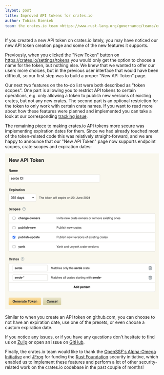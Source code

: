 ```yaml
---
layout: post
title: Improved API tokens for crates.io
author: Tobias Bieniek
team: the crates.io team <https://www.rust-lang.org/governance/teams/crates-io>
---
```


If you created a new API token on crates.io lately, you may have noticed our new
API token creation page and some of the new features it supports.

Previously, when you clicked the "New Token" button on <https://crates.io/settings/tokens>
you would only get the option to choose a name for the token, but nothing else.
We knew that we wanted to offer our users more choices, but in the previous user
interface that would have been difficult, so our first step was to build a
proper "New API Token" page.

Our next two features on the to-do list were both described as "token scopes".
One part is allowing you to restrict API tokens to certain operations, e.g.
only allowing a token to publish new versions of existing crates, but not any
new crates. The second part is an optional restriction for the token to only
work with certain crate names. If you want to read more about how these features
were planned and implemented you can take a look at our corresponding
[tracking issue](https://github.com/rust-lang/crates.io/issues/5443).

The remaining piece to making crates.io API tokens more secure was implementing
expiration dates for them. Since we had already touched most of the
token-related code this was relatively straight-forward, and we are happy to
announce that our "New API Token" page now supports endpoint scopes, crate
scopes and expiration dates:

![Screenshot of the "New API Token" page](/images/2023-06-23-improved-api-tokens-for-crates-io/new-api-token-page.png)

Similar to when you create an API token on github.com, you can choose to not
have an expiration date, use one of the presets, or even choose a custom
expiration date.

If you notice any issues, or if you have any questions don't hesitate to find us
on [Zulip](https://rust-lang.zulipchat.com/#narrow/stream/318791-t-crates-io/topic/token.20scopes)
or open an issue on [GitHub](https://github.com/rust-lang/crates.io/issues/new/choose).

Finally, the crates.io team would like to thank the [OpenSSF's Alpha-Omega Initiative](https://openssf.org/community/alpha-omega/)
and [JFrog](https://jfrog.com/blog/jfrog-joins-rust-foundation-as-platinum-member/)
for funding the [Rust Foundation](https://rustfoundation.org) security
initiative, which enabled us to implement these features and perform a lot of
other security-related work on the crates.io codebase in the past couple of months!